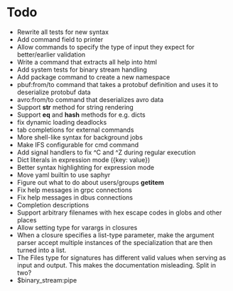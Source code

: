 # Todo

* Rewrite all tests for new syntax
* Add command field to printer
* Allow commands to specify the type of input they expect for better/earlier validation
* Write a command that extracts all help into html
* Add system tests for binary stream handling
* Add package command to create a new namespace
* pbuf:from/to command that takes a protobuf definition and uses it to deserialize protobuf data
* avro:from/to command that deserializes avro data
* Support __str__ method for string rendering
* Support __eq__ and __hash__ methods for e.g. dicts
* fix dynamic loading deadlocks
* tab completions for external commands
* More shell-like syntax for background jobs
* Make IFS configurable for cmd command
* Add signal handlers to fix ^C and ^Z during regular execution
* Dict literals in expression mode ({key: value})
* Better syntax highlighting for expression mode
* Move yaml builtin to use saphyr
* Figure out what to do about users/groups __getitem__
* Fix help messages in grpc connections
* Fix help messages in dbus connections
* Completion descriptions
* Support arbitrary filenames with hex escape codes in globs and other places
* Allow setting type for varargs in closures
* When a closure specifies a list-type parameter, make the argument parser accept multiple instances of the specialization that are then turned into a list.
* The Files type for signatures has different valid values when serving as input and output. This makes the documentation misleading. Split in two?
* $binary_stream:pipe
